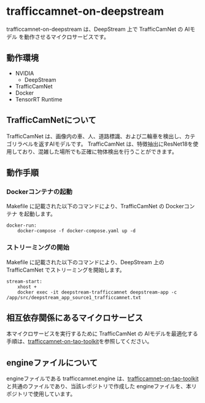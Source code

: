 # trafficcamnet-on-deepstream
trafficcamnet-on-deepstream は、DeepStream 上で TrafficCamNet の AIモデル を動作させるマイクロサービスです。  

## 動作環境
- NVIDIA 
    - DeepStream
- TrafficCamNet
- Docker
- TensorRT Runtime

## TrafficCamNetについて
TrafficCamNet は、画像内の車、人、道路標識、および二輪車を検出し、カテゴリラベルを返すAIモデルです。
TrafficCamNet は、特徴抽出にResNet18を使用しており、混雑した場所でも正確に物体検出を行うことができます。

## 動作手順
### Dockerコンテナの起動
Makefile に記載された以下のコマンドにより、TrafficCamNet の Dockerコンテナ を起動します。
```
docker-run: 
	docker-compose -f docker-compose.yaml up -d
```
### ストリーミングの開始
Makefile に記載された以下のコマンドにより、DeepStream 上の TrafficCamNet でストリーミングを開始します。  
```
stream-start:
	xhost +
	docker exec -it deepstream-trafficcamnet deepstream-app -c /app/src/deepstream_app_source1_trafficcamnet.txt
```
## 相互依存関係にあるマイクロサービス  
本マイクロサービスを実行するために TrafficCamNet の AIモデルを最適化する手順は、[trafficcamnet-on-tao-toolkit](https://github.com/latonaio/trafficcamnet-on-tao-toolkit)を参照してください。  


## engineファイルについて
engineファイルである trafficcamnet.engine は、[trafficcamnet-on-tao-toolkit](https://github.com/latonaio/trafficcamnet-on-tao-toolkit)と共通のファイルであり、当該レポジトリで作成した engineファイルを、本リポジトリで使用しています。  
